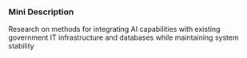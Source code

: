 ### Mini Description

Research on methods for integrating AI capabilities with existing government IT infrastructure and databases while maintaining system stability
